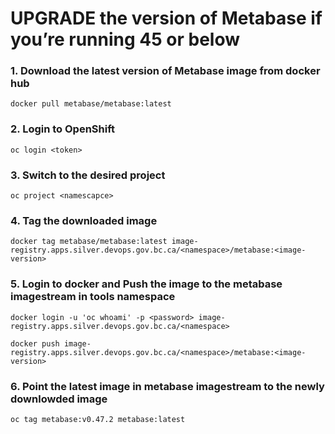 # UPGRADE the version of Metabase if you’re running 45 or below

### 1. Download the latest version of Metabase image from docker hub

`docker pull metabase/metabase:latest`

### 2. Login to OpenShift
`oc login <token>`

### 3. Switch to the desired project 
`oc project <namescapce>`

### 4. Tag the downloaded image

`docker tag metabase/metabase:latest image-registry.apps.silver.devops.gov.bc.ca/<namespace>/metabase:<image-version>`

### 5. Login to docker and Push the image to the metabase imagestream in tools namespace

`docker login -u 'oc whoami' -p <password> image-registry.apps.silver.devops.gov.bc.ca/<namespace>`

`docker push image-registry.apps.silver.devops.gov.bc.ca/<namespace>/metabase:<image-version>`

### 6. Point the latest image in metabase imagestream to the newly downlowded image

`oc tag metabase:v0.47.2 metabase:latest`


